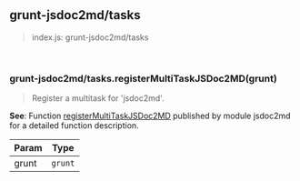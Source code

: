 
<br><a name="module_grunt-jsdoc2md/tasks"></a>

## grunt-jsdoc2md/tasks
> index.js: grunt-jsdoc2md/tasks


<br><a name="module_grunt-jsdoc2md/tasks.registerMultiTaskJSDoc2MD"></a>

### grunt-jsdoc2md/tasks.registerMultiTaskJSDoc2MD(grunt)
> Register a multitask for 'jsdoc2md'.

**See**: Function [registerMultiTaskJSDoc2MD](jsdoc2md.md#.registerMultiTaskJSDoc2MD)         published by module jsdoc2md for a detailed function description.  

| Param | Type |
| --- | --- |
| grunt | <code>grunt</code> | 

